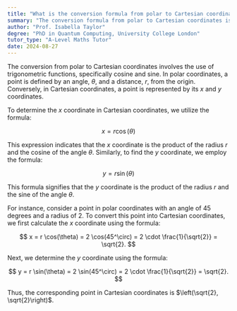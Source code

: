 ```yaml
---
title: "What is the conversion formula from polar to Cartesian coordinates?"
summary: "The conversion formula from polar to Cartesian coordinates is x = r cos(theta) and y = r sin(theta)."
author: "Prof. Isabella Taylor"
degree: "PhD in Quantum Computing, University College London"
tutor_type: "A-Level Maths Tutor"
date: 2024-08-27
---
```


The conversion from polar to Cartesian coordinates involves the use of trigonometric functions, specifically cosine and sine. In polar coordinates, a point is defined by an angle, $\theta$, and a distance, $r$, from the origin. Conversely, in Cartesian coordinates, a point is represented by its $x$ and $y$ coordinates.

To determine the $x$ coordinate in Cartesian coordinates, we utilize the formula:

$$
x = r \cos(\theta)
$$

This expression indicates that the $x$ coordinate is the product of the radius $r$ and the cosine of the angle $\theta$. Similarly, to find the $y$ coordinate, we employ the formula:

$$
y = r \sin(\theta)
$$

This formula signifies that the $y$ coordinate is the product of the radius $r$ and the sine of the angle $\theta$.

For instance, consider a point in polar coordinates with an angle of $45$ degrees and a radius of $2$. To convert this point into Cartesian coordinates, we first calculate the $x$ coordinate using the formula:

$$
x = r \cos(\theta) = 2 \cos(45^\circ) = 2 \cdot \frac{1}{\sqrt{2}} = \sqrt{2}.
$$

Next, we determine the $y$ coordinate using the formula:

$$
y = r \sin(\theta) = 2 \sin(45^\circ) = 2 \cdot \frac{1}{\sqrt{2}} = \sqrt{2}.
$$

Thus, the corresponding point in Cartesian coordinates is $\left(\sqrt{2}, \sqrt{2}\right)$.
    